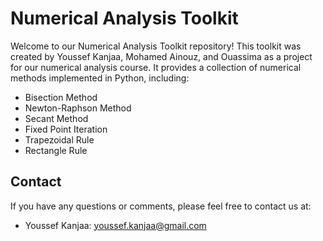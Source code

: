 # Numerical Analysis Toolkit

Welcome to our Numerical Analysis Toolkit repository! This toolkit was created by Youssef Kanjaa, Mohamed Ainouz, and Ouassima as a project for our numerical analysis course. It provides a collection of numerical methods implemented in Python, including:

- Bisection Method
- Newton-Raphson Method
- Secant Method
- Fixed Point Iteration
- Trapezoidal Rule
- Rectangle Rule

## Contact

If you have any questions or comments, please feel free to contact us at:

- Youssef Kanjaa: youssef.kanjaa@gmail.com

